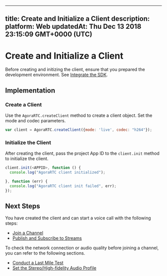 
---
title: Create and Initialize a Client
description: 
platform: Web
updatedAt: Thu Dec 13 2018 23:15:09 GMT+0000 (UTC)
---
# Create and Initialize a Client
Before creating and initizing the client, ensure that you prepared the development environment. See [Integrate the SDK](../../en/Voice/web_prepare.md).

## Implementation

### Create a Client
Use the `AgoraRTC.createClient` method to create a client object. Set the mode and codec parameters. 

```javascript
var client = AgoraRTC.createClient({mode: 'live', codec: "h264"});
```

### Initialize the Client
After creating the client, pass the project App ID to the `client.init` method to initialize the client.

```javascript
client.init(<APPID>, function () {
  console.log("AgoraRTC client initialized");

}, function (err) {
  console.log("AgoraRTC client init failed", err);
});
```

## Next Steps
You have created the client and can start a voice call with the following steps:
- [Join a Channel](../../en/Voice/join_web_audio.md)
- [Publish and Subscribe to Streams](../../en/Voice/publish_web_audio.md)

To check the network connection or audio quality before joining a channel, you can refer to the following sections.
- [Conduct a Last Mile Test](../../en/Voice/lastmile_web.md)
- [Set the Stereo/High-fidelity Audio Profile](../../en/Voice/audio_profile_web.md)
